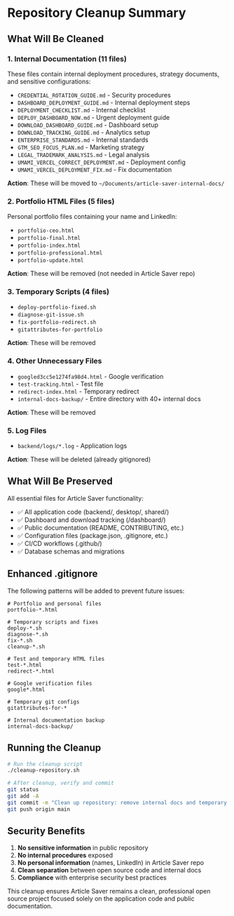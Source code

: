 # Repository Cleanup Summary

## What Will Be Cleaned

### 1. Internal Documentation (11 files)
These files contain internal deployment procedures, strategy documents, and sensitive configurations:
- `CREDENTIAL_ROTATION_GUIDE.md` - Security procedures
- `DASHBOARD_DEPLOYMENT_GUIDE.md` - Internal deployment steps
- `DEPLOYMENT_CHECKLIST.md` - Internal checklist
- `DEPLOY_DASHBOARD_NOW.md` - Urgent deployment guide
- `DOWNLOAD_DASHBOARD_GUIDE.md` - Dashboard setup
- `DOWNLOAD_TRACKING_GUIDE.md` - Analytics setup
- `ENTERPRISE_STANDARDS.md` - Internal standards
- `GTM_SEO_FOCUS_PLAN.md` - Marketing strategy
- `LEGAL_TRADEMARK_ANALYSIS.md` - Legal analysis
- `UMAMI_VERCEL_CORRECT_DEPLOYMENT.md` - Deployment config
- `UMAMI_VERCEL_DEPLOYMENT_FIX.md` - Fix documentation

**Action**: These will be moved to `~/Documents/article-saver-internal-docs/`

### 2. Portfolio HTML Files (5 files)
Personal portfolio files containing your name and LinkedIn:
- `portfolio-ceo.html`
- `portfolio-final.html`
- `portfolio-index.html`
- `portfolio-professional.html`
- `portfolio-update.html`

**Action**: These will be removed (not needed in Article Saver repo)

### 3. Temporary Scripts (4 files)
- `deploy-portfolio-fixed.sh`
- `diagnose-git-issue.sh`
- `fix-portfolio-redirect.sh`
- `gitattributes-for-portfolio`

**Action**: These will be removed

### 4. Other Unnecessary Files
- `googled3cc5e1274fa98d4.html` - Google verification
- `test-tracking.html` - Test file
- `redirect-index.html` - Temporary redirect
- `internal-docs-backup/` - Entire directory with 40+ internal docs

**Action**: These will be removed

### 5. Log Files
- `backend/logs/*.log` - Application logs

**Action**: These will be deleted (already gitignored)

## What Will Be Preserved

All essential files for Article Saver functionality:
- ✅ All application code (backend/, desktop/, shared/)
- ✅ Dashboard and download tracking (/dashboard/)
- ✅ Public documentation (README, CONTRIBUTING, etc.)
- ✅ Configuration files (package.json, .gitignore, etc.)
- ✅ CI/CD workflows (.github/)
- ✅ Database schemas and migrations

## Enhanced .gitignore

The following patterns will be added to prevent future issues:
```
# Portfolio and personal files
portfolio-*.html

# Temporary scripts and fixes
deploy-*.sh
diagnose-*.sh
fix-*.sh
cleanup-*.sh

# Test and temporary HTML files
test-*.html
redirect-*.html

# Google verification files
google*.html

# Temporary git configs
gitattributes-for-*

# Internal documentation backup
internal-docs-backup/
```

## Running the Cleanup

```bash
# Run the cleanup script
./cleanup-repository.sh

# After cleanup, verify and commit
git status
git add -A
git commit -m "Clean up repository: remove internal docs and temporary files"
git push origin main
```

## Security Benefits

1. **No sensitive information** in public repository
2. **No internal procedures** exposed
3. **No personal information** (names, LinkedIn) in Article Saver repo
4. **Clean separation** between open source code and internal docs
5. **Compliance** with enterprise security best practices

This cleanup ensures Article Saver remains a clean, professional open source project focused solely on the application code and public documentation.